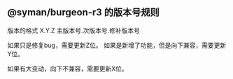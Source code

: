## @syman/burgeon-r3  的版本号规则
版本的格式
X.Y.Z
主版本号.次版本号.修补版本号

如果只是修复bug，需要更新Z位。
如果是新增了功能，但是向下兼容，需要更新Y位。

如果有大变动，向下不兼容，需要更新X位。

